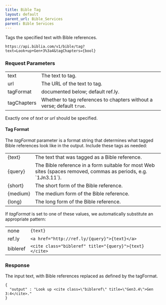```yaml
---
title: Bible Tag
layout: default
parent_url: Bible_Services
parent: Bible Services
---
```

Tags the specified text with Bible references.

    https://api.biblia.com/v1/bible/tag?text=Look+up+Gen+3%3a4&tagChapters={bool}

### Request Parameters

<table>
<tr><td> text </td><td> The text to tag. </td></tr>
<tr><td> url </td><td> The URL of the text to tag. </td></tr>
<tr><td> tagFormat </td><td> documented below; default ref.ly. </td></tr>
<tr><td> tagChapters </td><td> Whether to tag references to chapters without a verse; default <code>true</code>. </td></tr>
</table>

Exactly one of *text* or *url* should be specified.

#### Tag Format

The *tagFormat* parameter is a format string that determines what tagged Bible references look like in the output. Include these tags as needed:

<table>
<tr><td> {text} </td><td> The text that was tagged as a Bible reference. </td></tr>
<tr><td> {query} </td><td> The Bible reference in a form suitable for most Web sites (spaces removed, commas as periods, e.g. `1Jn3.11`). </td></tr>
<tr><td> {short} </td><td> The short form of the Bible reference. </td></tr>
<tr><td> {medium} </td><td> The medium form of the Bible reference. </td></tr>
<tr><td> {long} </td><td> The long form of the Bible reference. </td></tr>
</table>

If *tagFormat* is set to one of these values, we automatically substitute an appropriate pattern:

<table>
<tr><td> none </td><td> <code>{text}<code> </td></tr>
<tr><td> ref.ly </td><td> <code>&lt;a href="http://ref.ly/{query}"&gt;{text}&lt;/a&gt;</code> </td></tr>
<tr><td> bibleref </td><td> <code>&lt;cite class="bibleref" title="{query}"&gt;{text}&lt;/cite&gt;</code> </td></tr>
</table>

### Response

The input text, with Bible references replaced as defined by the tagFormat.

    {
      "output" : "Look up <cite class=\"bibleref\" title=\"Gen3.4\">Gen 3:4</cite>."
    }
